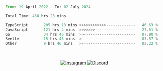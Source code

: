 <!--START_SECTION:waka-->

```rust
From: 19 April 2022 - To: 02 July 2024

Total Time: 430 hrs 23 mins

TypeScript       205 hrs 13 mins >>>>>>>>>>>>-------------   46.63 %
JavaScript       121 hrs 4 mins  >>>>>>>------------------   27.51 %
Go               34 hrs 46 mins  >>-----------------------   07.90 %
Svelte           15 hrs 43 mins  >------------------------   03.57 %
Other            9 hrs 46 mins   >------------------------   02.22 %
```

<!--END_SECTION:waka-->


<!-- &nbsp;<div align="center">
  [![Spotify](https://supakorn-spotify.vercel.app/api/spotify?background_color=0d1117&border_color=ffffff)](https://open.spotify.com/user/314ljfgc3h2e3vrqtbm3tq35t5zq?si=f93b8de147494e3a)  
</div>
-->

&nbsp;<div align="center">
  [![Instagram](https://img.shields.io/badge/Instagram-E4405F?style=for-the-badge&logo=instagram&logoColor=white)](https://www.instagram.com/supakornigm/)
  [![Discord](https://img.shields.io/badge/Discord-7289DA?style=for-the-badge&logo=discord&logoColor=white)](https://discord.com/users/977487166609457172)
</div>


